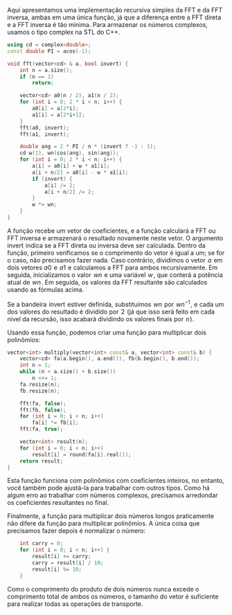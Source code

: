 Aqui apresentamos uma implementação recursiva simples da FFT e da FFT inversa, ambas em uma única função, já que a diferença entre a FFT direta e a FFT inversa é tão mínima. Para armazenar os números complexos, usamos o tipo complex na STL do C++.

```cpp
using cd = complex<double>;
const double PI = acos(-1);

void fft(vector<cd> & a, bool invert) {
    int n = a.size();
    if (n == 1)
        return;

    vector<cd> a0(n / 2), a1(n / 2);
    for (int i = 0; 2 * i < n; i++) {
        a0[i] = a[2*i];
        a1[i] = a[2*i+1];
    }
    fft(a0, invert);
    fft(a1, invert);

    double ang = 2 * PI / n * (invert ? -1 : 1);
    cd w(1), wn(cos(ang), sin(ang));
    for (int i = 0; 2 * i < n; i++) {
        a[i] = a0[i] + w * a1[i];
        a[i + n/2] = a0[i] - w * a1[i];
        if (invert) {
            a[i] /= 2;
            a[i + n/2] /= 2;
        }
        w *= wn;
    }
}
```

A função recebe um vetor de coeficientes, e a função calculará a FFT ou FFT inversa e armazenará o resultado novamente neste vetor. O argumento  $\text{invert}$  indica se a FFT direta ou inversa deve ser calculada. Dentro da função, primeiro verificamos se o comprimento do vetor é igual a um; se for o caso, não precisamos fazer nada. Caso contrário, dividimos o vetor  $a$  em dois vetores
$a0$  e  $a1$  e calculamos a FFT para ambos recursivamente. Em seguida, inicializamos o valor  $wn$  e uma variável  $w$ , que conterá a potência atual de  $wn$ . Em seguida, os valores da FFT resultante são calculados usando as fórmulas acima.

Se a bandeira  $\text{invert}$  estiver definida, substituímos  $wn$  por  $wn^{-1}$ , e cada um dos valores do resultado é dividido por  $2$  (já que isso será feito em cada nível da recursão, isso acabará dividindo os valores finais por  $n$ ).

Usando essa função, podemos criar uma função para multiplicar dois polinômios:

```cpp
vector<int> multiply(vector<int> const& a, vector<int> const& b) {
    vector<cd> fa(a.begin(), a.end()), fb(b.begin(), b.end());
    int n = 1;
    while (n < a.size() + b.size()) 
        n <<= 1;
    fa.resize(n);
    fb.resize(n);

    fft(fa, false);
    fft(fb, false);
    for (int i = 0; i < n; i++)
        fa[i] *= fb[i];
    fft(fa, true);

    vector<int> result(n);
    for (int i = 0; i < n; i++)
        result[i] = round(fa[i].real());
    return result;
}
```

Esta função funciona com polinômios com coeficientes inteiros, no entanto, você também pode ajustá-la para trabalhar com outros tipos. Como há algum erro ao trabalhar com números complexos, precisamos arredondar os coeficientes resultantes no final.

Finalmente, a função para multiplicar dois números longos praticamente não difere da função para multiplicar polinômios. A única coisa que precisamos fazer depois é normalizar o número:

```cpp
    int carry = 0;
    for (int i = 0; i < n; i++) {
        result[i] += carry;
        carry = result[i] / 10;
        result[i] %= 10;
    }
```

Como o comprimento do produto de dois números nunca excede o comprimento total de ambos os números, o tamanho do vetor é suficiente para realizar todas as operações de transporte.


